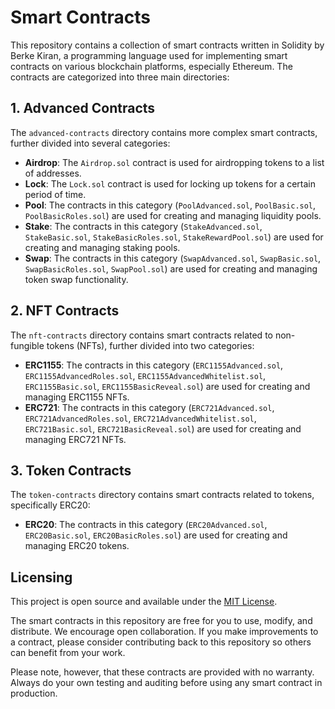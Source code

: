 # Smart Contracts

This repository contains a collection of smart contracts written in Solidity by Berke Kiran, a programming language used for implementing smart contracts on various blockchain platforms, especially Ethereum. The contracts are categorized into three main directories:

## 1. Advanced Contracts

The `advanced-contracts` directory contains more complex smart contracts, further divided into several categories:

- **Airdrop**: The `Airdrop.sol` contract is used for airdropping tokens to a list of addresses.
- **Lock**: The `Lock.sol` contract is used for locking up tokens for a certain period of time.
- **Pool**: The contracts in this category (`PoolAdvanced.sol`, `PoolBasic.sol`, `PoolBasicRoles.sol`) are used for creating and managing liquidity pools.
- **Stake**: The contracts in this category (`StakeAdvanced.sol`, `StakeBasic.sol`, `StakeBasicRoles.sol`, `StakeRewardPool.sol`) are used for creating and managing staking pools.
- **Swap**: The contracts in this category (`SwapAdvanced.sol`, `SwapBasic.sol`, `SwapBasicRoles.sol`, `SwapPool.sol`) are used for creating and managing token swap functionality.

## 2. NFT Contracts

The `nft-contracts` directory contains smart contracts related to non-fungible tokens (NFTs), further divided into two categories:

- **ERC1155**: The contracts in this category (`ERC1155Advanced.sol`, `ERC1155AdvancedRoles.sol`, `ERC1155AdvancedWhitelist.sol`, `ERC1155Basic.sol`, `ERC1155BasicReveal.sol`) are used for creating and managing ERC1155 NFTs.
- **ERC721**: The contracts in this category (`ERC721Advanced.sol`, `ERC721AdvancedRoles.sol`, `ERC721AdvancedWhitelist.sol`, `ERC721Basic.sol`, `ERC721BasicReveal.sol`) are used for creating and managing ERC721 NFTs.

## 3. Token Contracts

The `token-contracts` directory contains smart contracts related to tokens, specifically ERC20:

- **ERC20**: The contracts in this category (`ERC20Advanced.sol`, `ERC20Basic.sol`, `ERC20BasicRoles.sol`) are used for creating and managing ERC20 tokens.

## Licensing

This project is open source and available under the [MIT License](https://opensource.org/licenses/MIT). 

The smart contracts in this repository are free for you to use, modify, and distribute. We encourage open collaboration. If you make improvements to a contract, please consider contributing back to this repository so others can benefit from your work.

Please note, however, that these contracts are provided with no warranty. Always do your own testing and auditing before using any smart contract in production.
